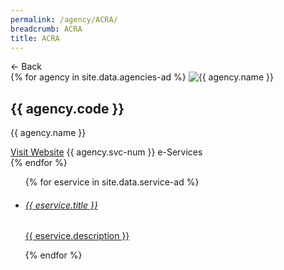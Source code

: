 ```yaml
---
permalink: /agency/ACRA/
breadcrumb: ACRA
title: ACRA
---
```


<div class="agency">
  <div class="controls">
    <span class="back-button">← Back</span>
   </div>
  
  <div class="agency-header">
    {% for agency in site.data.agencies-ad %}    
      <img src="{{ agency.code }}" alt="{{ agency.name }}" />
        <div class="agency-details">
          <div class="agency-name">
            <h2>{{ agency.code }}</h2>
            <p>{{ agency.name }}</p>
          </div>
          <div class="agency-meta">
            <a href="{{ agency.website }}">Visit Website</a>
            <span>{{ agency.svc-num }} e-Services </span>
          </div>
        </div>      
      {% endfor %}
   </div>
   
  <div class="agency-body">
  <ul>
  {% for eservice in site.data.service-ad %}  
    <li class="list-item">
      <a href="{{ eservice.url }}">        
        <div class="list-item-text">
          <h6>{{ eservice.title }}</h6>
          <p>{{ eservice.description }}</p>
        </div>
      </a>
    </li>           
    {% endfor %} 
  </ul>
  </div>

 </div>
